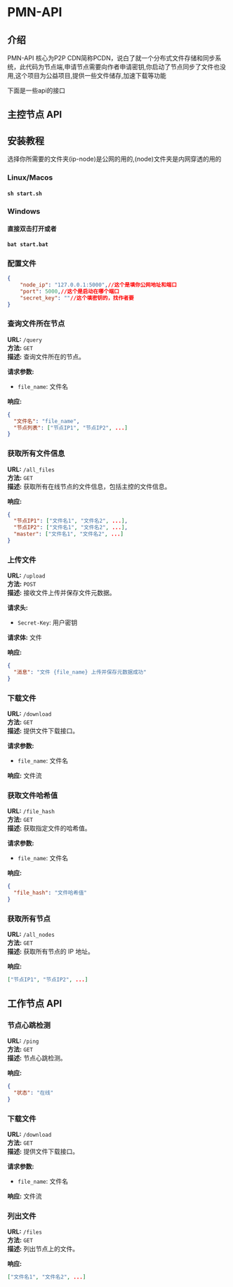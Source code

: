 # PMN-API
## 介绍

PMN-API 核心为P2P CDN简称PCDN，说白了就一个分布式文件存储和同步系统，此代码为节点端,申请节点需要向作者申请密钥,你启动了节点同步了文件也没用,这个项目为公益项目,提供一些文件储存,加速下载等功能

下面是一些api的接口
## 主控节点 API
## 安装教程
选择你所需要的文件夹(ip-node)是公网的用的,(node)文件夹是内网穿透的用的

### Linux/Macos
#### ```sh start.sh```

### Windows
#### <b>直接双击打开或者</b>
#### ```bat start.bat```

### 配置文件

```json
{
    "node_ip": "127.0.0.1:5000",//这个是填你公网地址和端口
    "port": 5000,//这个是启动在哪个端口
    "secret_key": ""//这个填密钥的，找作者要
}
```
### 查询文件所在节点

**URL:** `/query`  
**方法:** `GET`  
**描述:** 查询文件所在的节点。

**请求参数:**
- `file_name`: 文件名

**响应:**
```json
{
  "文件名": "file_name",
  "节点列表": ["节点IP1", "节点IP2", ...]
}
```

### 获取所有文件信息

**URL:** `/all_files`  
**方法:** `GET`  
**描述:** 获取所有在线节点的文件信息，包括主控的文件信息。

**响应:**
```json
{
  "节点IP1": ["文件名1", "文件名2", ...],
  "节点IP2": ["文件名1", "文件名2", ...],
  "master": ["文件名1", "文件名2", ...]
}
```

### 上传文件

**URL:** `/upload`  
**方法:** `POST`  
**描述:** 接收文件上传并保存文件元数据。

**请求头:**
- `Secret-Key`: 用户密钥

**请求体:** 文件

**响应:**
```json
{
  "消息": "文件 {file_name} 上传并保存元数据成功"
}
```

### 下载文件

**URL:** `/download`  
**方法:** `GET`  
**描述:** 提供文件下载接口。

**请求参数:**
- `file_name`: 文件名

**响应:** 文件流

### 获取文件哈希值

**URL:** `/file_hash`  
**方法:** `GET`  
**描述:** 获取指定文件的哈希值。

**请求参数:**
- `file_name`: 文件名

**响应:**
```json
{
  "file_hash": "文件哈希值"
}
```

### 获取所有节点

**URL:** `/all_nodes`  
**方法:** `GET`  
**描述:** 获取所有节点的 IP 地址。

**响应:**
```json
["节点IP1", "节点IP2", ...]
```
## 工作节点 API

### 节点心跳检测

**URL:** `/ping`  
**方法:** `GET`  
**描述:** 节点心跳检测。

**响应:**
```json
{
  "状态": "在线"
}
```

### 下载文件

**URL:** `/download`  
**方法:** `GET`  
**描述:** 提供文件下载接口。

**请求参数:**
- `file_name`: 文件名

**响应:** 文件流

### 列出文件

**URL:** `/files`  
**方法:** `GET`  
**描述:** 列出节点上的文件。

**响应:**
```json
["文件名1", "文件名2", ...]
```
